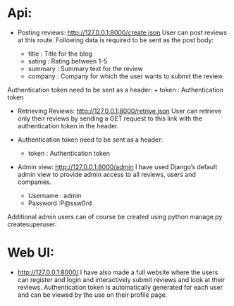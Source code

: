 # Api:

* Posting reviews:
http://127.0.0.1:8000/create.json 
User can post reviews at this route. Following data is required to be sent as the post body:

	+ title 		: 	Title for the blog
	+ sating		:	Rating between 1-5
	+ summary		:	Summary text for the review
	+ company		: 	Company for which the user wants to submit the review

Authentication token need to be sent as a header:
	+ token			:	 Authentication token

* Retrieving Reviews:
http://127.0.0.1:8000/retrive.json
User can retrieve only their reviews by sending a GET request to this link with the authentication token in the header.

* Authentication token need to be sent as a header:
	+ token			:	 Authentication token

* Admin view:
http://127.0.0.1:8000/admin
I have used Django’s default admin view to provide admin access to all reviews, users and companies.  

	+ Username	: admin
	+ Password	:P@ssw0rd

Additional admin users can of course be created using python manage.py createsuperuser.

# Web UI: 

* http://127.0.0.1:8000/
I have also made a full website where the users can register and login and interactively submit reviews and look at their reviews. 
Authentication token is automatically generated for each user and can be viewed by the use on their profile page.
